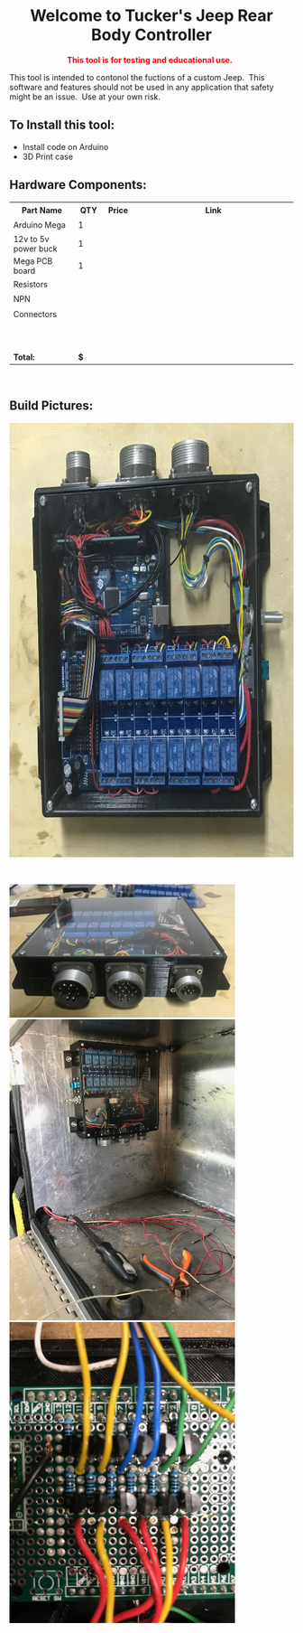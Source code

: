 <h1 style="text-align: center;">Welcome to Tucker's Jeep Rear Body Controller</h1>
<p style="text-align: center;"><span style="color: #ff0000;"><strong>This tool is for testing and educational use. &nbsp;</strong></span></p>
<p>This tool is intended to contonol the fuctions of a custom Jeep. &nbsp;This software and features should not be used in any application that safety might be an issue. &nbsp;Use at your own risk.</p>
<h2><strong>To Install this tool: </strong></h2>
<ul>
<li>Install code on Arduino</li>
<li>3D Print case</li>
</ul>
<h2>Hardware Components:</h2>
<table border="0" cellspacing="0" cellpadding="0"><colgroup><col width="292" /><col width="100" /><col width="87" /><col width="2047" /></colgroup>
<tbody>
<tr>
<th height="21">Part Name</th>
<th>QTY</th>
<th>Price</th>
<th>Link</th>
</tr>
<tr>
<td height="21">Arduino Mega</td>
<td>1</td>
<td>&nbsp;</td>
<td>&nbsp;</td>
</tr>
<tr>
<td height="21">12v to 5v power buck</td>
<td>1</td>
<td>&nbsp;</td>
<td>&nbsp;</td>
</tr>
<tr>
<td height="21">Mega PCB board</td>
<td>1</td>
<td>&nbsp;</td>
<td>&nbsp;</td>
</tr>
<tr>
<td height="21">Resistors</td>
<td>&nbsp;</td>
<td>&nbsp;</td>
<td>&nbsp;</td>
</tr>
<tr>
<td height="21">NPN</td>
<td>&nbsp;</td>
<td>&nbsp;</td>
<td>&nbsp;</td>
</tr>
<tr>
<td height="21">Connectors</td>
<td>&nbsp;</td>
<td>&nbsp;</td>
<td>&nbsp;</td>
</tr>
<tr>
<td height="21">&nbsp;</td>
<td>&nbsp;</td>
<td>&nbsp;</td>
<td>&nbsp;</td>
</tr>
<tr>
<td height="21">&nbsp;</td>
<td>&nbsp;</td>
<td>&nbsp;</td>
<td>&nbsp;</td>
</tr>
<tr>
<td><strong>Total:</strong></td>
<td><strong>$</strong></td>
</tr>
</tbody>
</table>
<p>&nbsp;</p>
<h2>Build Pictures:</h2>
<p><img src="https://github.com/jeepcon/RBC/blob/master/build_pictures/IMG_6025.jpeg?raw=true" alt="" width="800" height="769" /></p>
<p>&nbsp;</p>
<p><img src="https://github.com/jeepcon/RBC/blob/master/build_pictures/IMG_6026.jpeg?raw=true" alt="" width="400" height="236" />&nbsp;<img src="https://github.com/jeepcon/RBC/blob/master/build_pictures/IMG_6089.jpeg?raw=true" alt="" width="400" height="533" /><img src="https://github.com/jeepcon/RBC/blob/master/build_pictures/IMG_6117.jpeg?raw=true" alt="" width="400" height="533" /></p>
